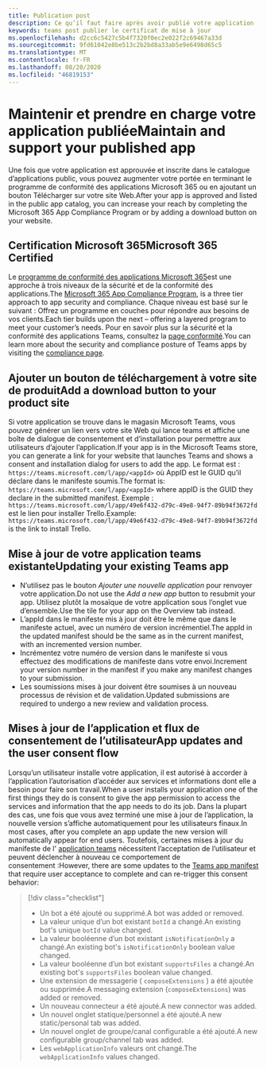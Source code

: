 ```yaml
---
title: Publication post
description: Ce qu’il faut faire après avoir publié votre application
keywords: teams post publier le certificat de mise à jour
ms.openlocfilehash: d2cc6c5427c5b4f7320f0ec2e022f2c69467a33d
ms.sourcegitcommit: 9fd61042e8be513c2b2bd8a33ab5e9e6498d65c5
ms.translationtype: MT
ms.contentlocale: fr-FR
ms.lasthandoff: 08/20/2020
ms.locfileid: "46819153"
---
```

# <a name="maintain-and-support-your-published-app"></a><span data-ttu-id="d5265-104">Maintenir et prendre en charge votre application publiée</span><span class="sxs-lookup"><span data-stu-id="d5265-104">Maintain and support your published app</span></span> 

<span data-ttu-id="d5265-105">Une fois que votre application est approuvée et inscrite dans le catalogue d’applications public, vous pouvez augmenter votre portée en terminant le programme de conformité des applications Microsoft 365 ou en ajoutant un bouton Télécharger sur votre site Web.</span><span class="sxs-lookup"><span data-stu-id="d5265-105">After your app is approved and listed in the public app catalog, you can increase your reach by completing the Microsoft 365 App Compliance Program or by adding a download button on your website.</span></span>

## <a name="microsoft-365-certified"></a><span data-ttu-id="d5265-106">Certification Microsoft 365</span><span class="sxs-lookup"><span data-stu-id="d5265-106">Microsoft 365 Certified</span></span>

<span data-ttu-id="d5265-107">Le [programme de conformité des applications Microsoft 365](./application-certification.md)est une approche à trois niveaux de la sécurité et de la conformité des applications.</span><span class="sxs-lookup"><span data-stu-id="d5265-107">The [Microsoft 365 App Compliance Program](./application-certification.md), is a three tier approach to app security and compliance.</span></span> <span data-ttu-id="d5265-108">Chaque niveau est basé sur le suivant : Offrez un programme en couches pour répondre aux besoins de vos clients.</span><span class="sxs-lookup"><span data-stu-id="d5265-108">Each tier builds upon the next – offering a layered program to meet your customer’s needs.</span></span> <span data-ttu-id="d5265-109">Pour en savoir plus sur la sécurité et la conformité des applications Teams, consultez la [page conformité](https://docs.microsoft.com/microsoft-365-app-certification/teams/teams-apps).</span><span class="sxs-lookup"><span data-stu-id="d5265-109">You can learn more about the security and compliance posture of Teams apps by visiting the [compliance page](https://docs.microsoft.com/microsoft-365-app-certification/teams/teams-apps).</span></span>

## <a name="add-a-download-button-to-your-product-site"></a><span data-ttu-id="d5265-110">Ajouter un bouton de téléchargement à votre site de produit</span><span class="sxs-lookup"><span data-stu-id="d5265-110">Add a download button to your product site</span></span>

<span data-ttu-id="d5265-111">Si votre application se trouve dans le magasin Microsoft Teams, vous pouvez générer un lien vers votre site Web qui lance teams et affiche une boîte de dialogue de consentement et d’installation pour permettre aux utilisateurs d’ajouter l’application.</span><span class="sxs-lookup"><span data-stu-id="d5265-111">If your app is in the Microsoft Teams store, you can generate a link for your website that launches Teams and shows a consent and installation dialog for users to add the app.</span></span>
<span data-ttu-id="d5265-112">Le format est :  `https://teams.microsoft.com/l/app/<appId>` où AppID est le GUID qu’il déclare dans le manifeste soumis.</span><span class="sxs-lookup"><span data-stu-id="d5265-112">The format is:  `https://teams.microsoft.com/l/app/<appId>` where appID is the GUID they declare in the submitted manifest.</span></span>
<span data-ttu-id="d5265-113">Exemple : `https://teams.microsoft.com/l/app/49e6f432-d79c-49e8-94f7-89b94f3672fd` est le lien pour installer Trello.</span><span class="sxs-lookup"><span data-stu-id="d5265-113">Example: `https://teams.microsoft.com/l/app/49e6f432-d79c-49e8-94f7-89b94f3672fd` is the link to install Trello.</span></span>

## <a name="updating-your-existing-teams-app"></a><span data-ttu-id="d5265-114">Mise à jour de votre application teams existante</span><span class="sxs-lookup"><span data-stu-id="d5265-114">Updating your existing Teams app</span></span>

* <span data-ttu-id="d5265-115">N’utilisez pas le bouton *Ajouter une nouvelle application* pour renvoyer votre application.</span><span class="sxs-lookup"><span data-stu-id="d5265-115">Do not use the *Add a new app* button to resubmit your app.</span></span> <span data-ttu-id="d5265-116">Utilisez plutôt la mosaïque de votre application sous l’onglet vue d’ensemble.</span><span class="sxs-lookup"><span data-stu-id="d5265-116">Use the tile for your app on the Overview tab instead.</span></span>
* <span data-ttu-id="d5265-117">L’appId dans le manifeste mis à jour doit être le même que dans le manifeste actuel, avec un numéro de version incrémentiel.</span><span class="sxs-lookup"><span data-stu-id="d5265-117">The appId in the updated manifest should be the same as in the current manifest, with an incremented version number.</span></span>
* <span data-ttu-id="d5265-118">Incrémentez votre numéro de version dans le manifeste si vous effectuez des modifications de manifeste dans votre envoi.</span><span class="sxs-lookup"><span data-stu-id="d5265-118">Increment your version number in the manifest if you make any manifest changes to your submission.</span></span>
* <span data-ttu-id="d5265-119">Les soumissions mises à jour doivent être soumises à un nouveau processus de révision et de validation.</span><span class="sxs-lookup"><span data-stu-id="d5265-119">Updated submissions are required to undergo a new review and validation process.</span></span>

## <a name="app-updates-and-the-user-consent-flow"></a><span data-ttu-id="d5265-120">Mises à jour de l’application et flux de consentement de l’utilisateur</span><span class="sxs-lookup"><span data-stu-id="d5265-120">App updates and the user consent flow</span></span>

<span data-ttu-id="d5265-121">Lorsqu’un utilisateur installe votre application, il est autorisé à accorder à l’application l’autorisation d’accéder aux services et informations dont elle a besoin pour faire son travail.</span><span class="sxs-lookup"><span data-stu-id="d5265-121">When a user installs your application one of the first things they do is consent to give the app permission to access the services and information that the app needs to do its job.</span></span> <span data-ttu-id="d5265-122">Dans la plupart des cas, une fois que vous avez terminé une mise à jour de l’application, la nouvelle version s’affiche automatiquement pour les utilisateurs finaux.</span><span class="sxs-lookup"><span data-stu-id="d5265-122">In most cases, after you complete an app update the new version will automatically appear for end users.</span></span> <span data-ttu-id="d5265-123">Toutefois, certaines mises à jour du manifeste de l' [application teams](../../../../resources/schema/manifest-schema.md) nécessitent l’acceptation de l’utilisateur et peuvent déclencher à nouveau ce comportement de consentement :</span><span class="sxs-lookup"><span data-stu-id="d5265-123">However, there are some updates to the [Teams app manifest](../../../../resources/schema/manifest-schema.md) that require user acceptance to complete and can re-trigger this consent behavior:</span></span>

 >[!div class="checklist"]
>
> * <span data-ttu-id="d5265-124">Un bot a été ajouté ou supprimé.</span><span class="sxs-lookup"><span data-stu-id="d5265-124">A bot was added or removed.</span></span>
> * <span data-ttu-id="d5265-125">La valeur unique d’un bot existant `botId` a changé.</span><span class="sxs-lookup"><span data-stu-id="d5265-125">An existing bot's unique `botId` value changed.</span></span>
> * <span data-ttu-id="d5265-126">La valeur booléenne d’un bot existant `isNotificationOnly` a changé.</span><span class="sxs-lookup"><span data-stu-id="d5265-126">An existing bot's `isNotificationOnly` boolean value changed.</span></span>
> * <span data-ttu-id="d5265-127">La valeur booléenne d’un bot existant `supportsFiles` a changé.</span><span class="sxs-lookup"><span data-stu-id="d5265-127">An existing bot's `supportsFiles` boolean value changed.</span></span>
> * <span data-ttu-id="d5265-128">Une extension de messagerie ( `composeExtensions` ) a été ajoutée ou supprimée.</span><span class="sxs-lookup"><span data-stu-id="d5265-128">A messaging extension (`composeExtensions`) was added or removed.</span></span>
> * <span data-ttu-id="d5265-129">Un nouveau connecteur a été ajouté.</span><span class="sxs-lookup"><span data-stu-id="d5265-129">A new connector was added.</span></span>
> * <span data-ttu-id="d5265-130">Un nouvel onglet statique/personnel a été ajouté.</span><span class="sxs-lookup"><span data-stu-id="d5265-130">A new static/personal tab was added.</span></span>
> * <span data-ttu-id="d5265-131">Un nouvel onglet de groupe/canal configurable a été ajouté.</span><span class="sxs-lookup"><span data-stu-id="d5265-131">A new configurable group/channel tab was added.</span></span>
> * <span data-ttu-id="d5265-132">Les `webApplicationInfo` valeurs ont changé.</span><span class="sxs-lookup"><span data-stu-id="d5265-132">The `webApplicationInfo` values changed.</span></span>
>
